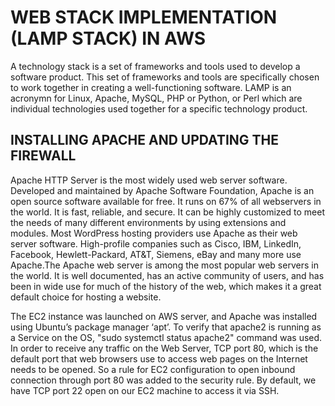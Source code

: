 # WEB STACK IMPLEMENTATION (LAMP STACK) IN AWS
A technology stack is a set of frameworks and tools used to develop a software product. This set of frameworks and tools are specifically chosen to work together in creating a well-functioning software. LAMP is an acronymn for Linux, Apache, MySQL, PHP or Python, or Perl which are individual technologies used together for a specific technology product.

## INSTALLING APACHE AND UPDATING THE FIREWALL
Apache HTTP Server is the most widely used web server software. Developed and maintained by Apache Software Foundation, Apache is an open source software available for free. It runs on 67% of all webservers in the world. It is fast, reliable, and secure. It can be highly customized to meet the needs of many different environments by using extensions and modules. Most WordPress hosting providers use Apache as their web server software. High-profile companies such as Cisco, IBM, LinkedIn, Facebook, Hewlett-Packard, AT&T, Siemens, eBay and many more use Apache.The Apache web server is among the most popular web servers in the world. It is well documented, has an active community of users, and has been in wide use for much of the history of the web, which makes it a great default choice for hosting a website.  

The EC2 instance was launched on AWS server, and Apache was installed using Ubuntu’s package manager ‘apt’.
To verify that apache2 is running as a Service on the OS, "sudo systemctl status apache2" command was used.
In order to receive any traffic on the Web Server, TCP port 80, which is the default port that web browsers use to access web pages on the Internet needs to be opened. So a rule for EC2 configuration to open inbound connection through port 80 was added to the security rule. By default, we have TCP port 22 open on our EC2 machine to access it via SSH. 

